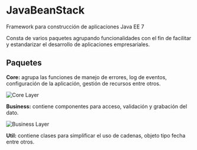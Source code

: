 # JavaBeanStack
Framework para construcción de aplicaciones Java EE 7

Consta de varios paquetes agrupando funcionalidades con el fin de facilitar y estandarizar el desarrollo de aplicaciones empresariales. 

## Paquetes ##

**Core:** agrupa las funciones de manejo de errores, log de eventos, configuración de la aplicación, gestión de recursos entre otros.

![Core Layer](https://github.com/jencisopy/JavaBeanStack/blob/master/core/src/main/resources/images/javabeanstack_core.png)

**Business:** contiene componentes para acceso, validación y grabación del dato.

![Business Layer](https://github.com/jencisopy/JavaBeanStack/blob/master/business/src/main/resources/images/javabeanstack_business.png)

**Util:** contiene clases para simplificar el uso de cadenas, objeto tipo fecha entre otros.







